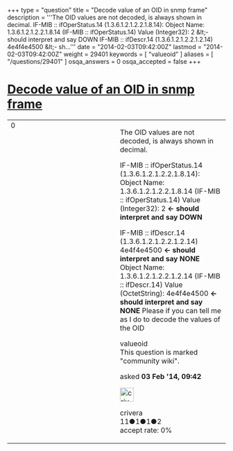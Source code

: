 +++
type = "question"
title = "Decode value of an OID in snmp frame"
description = '''The OID values ​​are not decoded, is always shown in decimal. IF-MIB :: ifOperStatus.14 (1.3.6.1.2.1.2.2.1.8.14): Object Name: 1.3.6.1.2.1.2.2.1.8.14 (IF-MIB :: ifOperStatus.14) Value (Integer32): 2 &amp;lt;- should interpret and say DOWN IF-MIB :: ifDescr.14 (1.3.6.1.2.1.2.2.1.2.14) 4e4f4e4500 &amp;lt;- sh...'''
date = "2014-02-03T09:42:00Z"
lastmod = "2014-02-03T09:42:00Z"
weight = 29401
keywords = [ "valueoid" ]
aliases = [ "/questions/29401" ]
osqa_answers = 0
osqa_accepted = false
+++

<div class="headNormal">

# [Decode value of an OID in snmp frame](/questions/29401/decode-value-of-an-oid-in-snmp-frame)

</div>

<div id="main-body">

<div id="askform">

<table id="question-table" style="width:100%;"><colgroup><col style="width: 50%" /><col style="width: 50%" /></colgroup><tbody><tr class="odd"><td style="width: 30px; vertical-align: top"><div class="vote-buttons"><span id="post-29401-upvote" class="ajax-command post-vote up" rel="nofollow" title="I like this post (click again to cancel)"> </span><div id="post-29401-score" class="post-score" title="current number of votes">0</div><span id="post-29401-downvote" class="ajax-command post-vote down" rel="nofollow" title="I dont like this post (click again to cancel)"> </span> <span id="favorite-mark" class="ajax-command favorite-mark" rel="nofollow" title="mark/unmark this question as favorite (click again to cancel)"> </span><div id="favorite-count" class="favorite-count"></div></div></td><td><div id="item-right"><div class="question-body"><p>The OID values ​​are not decoded, is always shown in decimal.</p><p>IF-MIB :: ifOperStatus.14 (1.3.6.1.2.1.2.2.1.8.14): Object Name: 1.3.6.1.2.1.2.2.1.8.14 (IF-MIB :: ifOperStatus.14) Value (Integer32): 2 <strong>&lt;- should interpret and say DOWN</strong></p><p>IF-MIB :: ifDescr.14 (1.3.6.1.2.1.2.2.1.2.14) 4e4f4e4500 <strong>&lt;- should interpret and say NONE</strong> Object Name: 1.3.6.1.2.1.2.2.1.2.14 (IF-MIB :: ifDescr.14) Value (OctetString): 4e4f4e4500 <strong>&lt;- should interpret and say NONE</strong> Please if you can tell me as I do to decode the values ​​of the OID</p></div><div id="question-tags" class="tags-container tags"><span class="post-tag tag-link-valueoid" rel="tag" title="see questions tagged &#39;valueoid&#39;">valueoid</span></div><div id="question-controls" class="post-controls"><div class="community-wiki">This question is marked "community wiki".</div></div><div class="post-update-info-container"><div class="post-update-info post-update-info-user"><p>asked <strong>03 Feb '14, 09:42</strong></p><img src="https://secure.gravatar.com/avatar/4309b4e45619b8612a63e5b203a48d12?s=32&amp;d=identicon&amp;r=g" class="gravatar" width="32" height="32" alt="crivera&#39;s gravatar image" /><p><span>crivera</span><br />
<span class="score" title="11 reputation points">11</span><span title="1 badges"><span class="badge1">●</span><span class="badgecount">1</span></span><span title="1 badges"><span class="silver">●</span><span class="badgecount">1</span></span><span title="2 badges"><span class="bronze">●</span><span class="badgecount">2</span></span><br />
<span class="accept_rate" title="Rate of the user&#39;s accepted answers">accept rate:</span> <span title="crivera has no accepted answers">0%</span></p></div></div><div id="comments-container-29401" class="comments-container"></div><div id="comment-tools-29401" class="comment-tools"></div><div class="clear"></div><div id="comment-29401-form-container" class="comment-form-container"></div><div class="clear"></div></div></td></tr></tbody></table>

</div>

</div>

